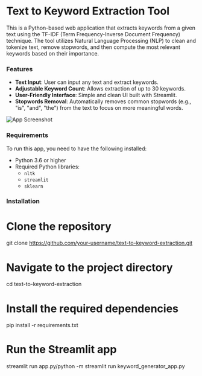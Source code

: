 # Text to Keyword Extraction Tool

This is a Python-based web application that extracts keywords from a given text using the TF-IDF (Term Frequency-Inverse Document Frequency) technique. The tool utilizes Natural Language Processing (NLP) to clean and tokenize text, remove stopwords, and then compute the most relevant keywords based on their importance.

### Features
- **Text Input**: User can input any text and extract keywords.
- **Adjustable Keyword Count**: Allows extraction of up to 30 keywords.
- **User-Friendly Interface**: Simple and clean UI built with Streamlit.
- **Stopwords Removal**: Automatically removes common stopwords (e.g., "is", "and", "the") from the text to focus on more meaningful words.

![App Screenshot]([https://example.com/screenshot.png](https://github.com/sarwaralamsb/text-to-keyword-extraction/blob/main/Screenshot1.png))


### Requirements
To run this app, you need to have the following installed:
- Python 3.6 or higher
- Required Python libraries:
    - `nltk`
    - `streamlit`
    - `sklearn`

### Installation
# Clone the repository
git clone https://github.com/your-username/text-to-keyword-extraction.git

# Navigate to the project directory
cd text-to-keyword-extraction

# Install the required dependencies
pip install -r requirements.txt

# Run the Streamlit app
streamlit run app.py/python -m streamlit run keyword_generator_app.py

